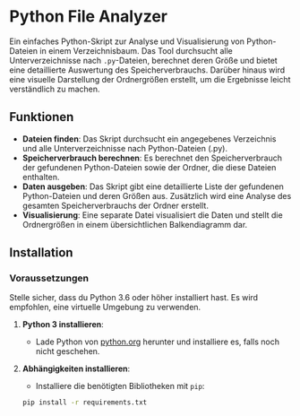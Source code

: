 # Python File Analyzer

Ein einfaches Python-Skript zur Analyse und Visualisierung von Python-Dateien in einem Verzeichnisbaum. Das Tool durchsucht alle Unterverzeichnisse nach `.py`-Dateien, berechnet deren Größe und bietet eine detaillierte Auswertung des Speicherverbrauchs. Darüber hinaus wird eine visuelle Darstellung der Ordnergrößen erstellt, um die Ergebnisse leicht verständlich zu machen.

## Funktionen

- **Dateien finden**: Das Skript durchsucht ein angegebenes Verzeichnis und alle Unterverzeichnisse nach Python-Dateien (.py).
- **Speicherverbrauch berechnen**: Es berechnet den Speicherverbrauch der gefundenen Python-Dateien sowie der Ordner, die diese Dateien enthalten.
- **Daten ausgeben**: Das Skript gibt eine detaillierte Liste der gefundenen Python-Dateien und deren Größen aus. Zusätzlich wird eine Analyse des gesamten Speicherverbrauchs der Ordner erstellt.
- **Visualisierung**: Eine separate Datei visualisiert die Daten und stellt die Ordnergrößen in einem übersichtlichen Balkendiagramm dar.

## Installation

### Voraussetzungen

Stelle sicher, dass du Python 3.6 oder höher installiert hast. Es wird empfohlen, eine virtuelle Umgebung zu verwenden.

1. **Python 3 installieren**:
   - Lade Python von [python.org](https://www.python.org/downloads/) herunter und installiere es, falls noch nicht geschehen.

2. **Abhängigkeiten installieren**:
   - Installiere die benötigten Bibliotheken mit `pip`:

   ```bash
   pip install -r requirements.txt
